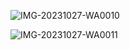 ![IMG-20231027-WA0010](https://github.com/asper111c22ug111csc146/Unit-3-challenge/assets/144874288/dfcd0acc-5211-4d71-b743-f4df00b10d57)

![IMG-20231027-WA0011](https://github.com/asper111c22ug111csc146/Unit-3-challenge/assets/144874288/3de3b4ca-da66-427b-8e45-1457d6a3278d)
